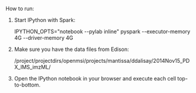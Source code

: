 How to run:

  1. Start IPython with Spark:
  
      IPYTHON_OPTS="notebook --pylab inline" pyspark --executor-memory 4G --driver-memory 4G

  
  2. Make sure you have the data files from Edison:

      /project/projectdirs/openmsi/projects/mantissa/ddalisay/2014Nov15_PDX_IMS_imzML/


  3. Open the IPython notebook in your browser and execute each cell top-to-bottom.
